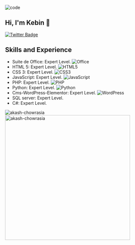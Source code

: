 
![code](https://user-images.githubusercontent.com/49075648/137382426-562016ee-4094-451f-bf6a-e4e08dc3a319.jpg)


## Hi, I'm Kebin 👋



[![Twitter Badge](https://img.shields.io/badge/-@MartinezKebin-1ca0f1?style=flat-square&labelColor=1ca0f1&logo=twitter&logoColor=white&link=https://twitter.com/MartinezKebin)](https://twitter.com/MartinezKebin)


## Skills and Experience
-	Suite de Office: Expert Level. ![Office](https://img.shields.io/badge/-Office%20package-orange?logo=Microsoft&logoColor=white&style=flat-square)
-	HTML 5: Expert Level. ![HTML5](https://img.shields.io/badge/-HTML5-%23E44D27?style=flat-square&logo=html5&logoColor=ffffff)
-	CSS 3: Expert Level. ![CSS3](https://img.shields.io/badge/-CSS3-%231572B6?style=flat-square&logo=css3)
-	JavaScript: Expert Level. ![JavaScript](https://img.shields.io/badge/-JavaScript-%23F7DF1C?style=flat-square&logo=javascript&logoColor=000000&labelColor=%23F7DF1C&color=%23FFCE5A)
-	PHP: Expert Level. ![PHP](https://img.shields.io/badge/-PHP-informational?logo=PHP&logoColor=white&style=flat-square)
-	Python: Expert Level. ![Python](https://img.shields.io/badge/-Python-success?logo=Python&logoColor=white&style=flat-square)
-	Cms-WordPress-Elementor: Expert Level. ![WordPress](https://img.shields.io/badge/-Wordpress-21759B?logo=wordpress&logoColor=white&style=flat-square)
-	SQL server:  Expert Level.
-	C#:  Expert Level.
 
<p><img align="left" src="https://github-readme-stats.vercel.app/api/top-langs?username=kev1991&title_color=ffffff&icon_color=bb2acf&text_color=daf7dc&bg_color=151515" alt="akash-chowrasia" /></p>

<p>&nbsp;<img align="center" src="https://github-readme-stats.vercel.app/api?username=kev1991&&show_icons=true&title_color=ffffff&icon_color=bb2acf&text_color=daf7dc&bg_color=151515" alt="akash-chowrasia" width="410" /></p>




